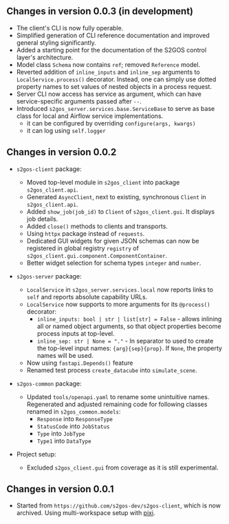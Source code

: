 ## Changes in version 0.0.3 (in development)

- The client's CLI is now fully operable.
- Simplified generation of CLI reference documentation and improved general 
  styling significantly.
- Added a starting point for the documentation of the S2GOS control layer's 
  architecture. 
- Model class `Schema` now contains `ref`; removed `Reference` model. 
- Reverted addition of `inline_inputs` and `inline_sep` arguments to 
  `LocalService.process()` decorator. Instead, one can simply 
  use dotted property names to set values of nested objects in a 
  process request.
- Server CLI now access has service as argument, which can have service-specific 
  arguments passed after `--`.
- Introduced `s2gos_server.services.base.ServiceBase` to serve as base 
  class for local and Airflow service implementations.
  - it can be configured by overriding `configure(args, kwargs)` 
  - it can log using `self.logger`

## Changes in version 0.0.2

- `s2gos-client` package:
  - Moved top-level module in `s2gos_client` into package `s2gos_client.api`.
  - Generated `AsyncClient`, next to existing, synchronous `Client` in `s2gos_client.api`.
  - Added `show_job(job_id)` to `Client` of `s2gos_client.gui`. It displays job details.
  - Added `close()` methods to clients and transports.
  - Using `httpx` package instead of `requests`.
  - Dedicated GUI widgets for given JSON schemas can now be registered in
    global registry `registry` of `s2gos_client.gui.component.ComponentContainer`.
  - Better widget selection for schema types `integer` and `number`.

- `s2gos-server` package:
  - `LocalService` in `s2gos_server.services.local` now reports links to `self`
    and reports absolute capability URLs.
  - `LocalService` now supports to more arguments for its `@process()` decorator:
    - `inline_inputs: bool | str | list[str] = False` - allows inlining all or named 
      object arguments, so that object properties become process inputs at top-level.
    - `inline_sep: str | None = "."` - In separator to used to create the top-level
      input names: `{arg}{sep}{prop}`. If `None`, the property names will be used.
  - Now using `fastapi.Depends()` feature
  - Renamed test process `create_datacube` into `simulate_scene`.

- `s2gos-common` package:
  - Updated `tools/openapi.yaml` to rename some unintuitive names.
    Regenerated and adjusted remaining code for following classes 
    renamed in `s2gos_common.models`:
    - `Response` into `ResponseType`
    - `StatusCode` into `JobStatus`
    - `Type` into `JobType`
    - `Type1` into `DataType`

- Project setup:
  - Excluded `s2gos_client.gui` from coverage as it is still experimental.

## Changes in version 0.0.1

- Started from `https://github.com/s2gos-dev/s2gos-client`, which is now archived.
  Using multi-workspace setup with [pixi](https://pixi.sh).
